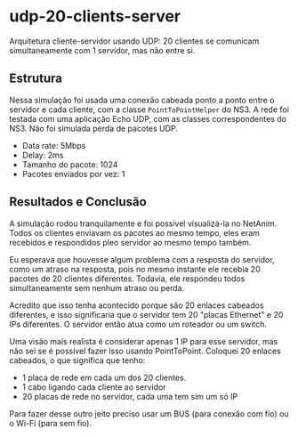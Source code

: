 # udp-20-clients-server
Arquitetura cliente-servidor usando UDP: 20 clientes se comunicam simultaneamente com 1 servidor, mas não entre si.

## Estrutura
Nessa simulação foi usada uma conexão cabeada ponto a ponto entre o servidor e cada cliente, com a classe `PointToPointHelper` do NS3. A rede foi testada com uma aplicação Echo UDP, com as classes correspondentes do NS3. Não foi simulada perda de pacotes UDP.
 - Data rate: 5Mbps
 - Delay: 2ms
 - Tamanho do pacote: 1024
 - Pacotes enviados por vez: 1

## Resultados e Conclusão
A simulação rodou tranquilamente e foi possível visualizá-la no NetAnim. Todos os clientes enviavam os pacotes ao mesmo tempo, eles eram recebidos e respondidos pleo servidor ao mesmo tempo também.

Eu esperava que houvesse algum problema com a resposta do servidor, como um atraso na resposta, pois no mesmo instante ele recebia 20 pacotes de 20 clientes diferentes. Todavia, ele respondeu todos simultaneamente sem nenhum atraso ou perda. 

Acredito que isso tenha acontecido porque são 20 enlaces cabeados diferentes, e isso significaria que o servidor tem 20 "placas Ethernet" e 20 IPs diferentes. O servidor então atua como um roteador ou um switch.

Uma visão mais realista é considerar apenas 1 IP para esse servidor, mas não sei se é possível fazer isso usando PointToPoint. Coloquei 20 enlaces cabeados, o que significa que tenho:
- 1 placa de rede em cada um dos 20 clientes.
- 1 cabo ligando cada cliente ao servidor 
- 20 placas de rede no servidor, cada uma tem sim um só IP

Para fazer desse outro jeito preciso usar um BUS (para conexão com fio) ou o Wi-Fi (para sem fio).
